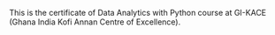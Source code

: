 This is the certificate of Data Analytics with Python course at GI-KACE (Ghana India Kofi Annan Centre of Excellence).
